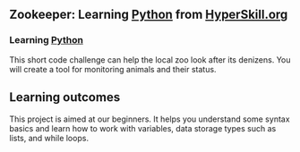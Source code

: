 ## Zookeeper: Learning [Python] from [HyperSkill.org]
### Learning [Python]

This short code challenge can help the local zoo look after its denizens. 
You will create a tool for monitoring animals and their status.
## Learning outcomes
This project is aimed at our beginners. 
It helps you understand some syntax basics and learn how to work with variables, data storage types such as lists, and while loops.

[HyperSkill.org]:https://hyperskill.org/
[Python]:https://python.org
